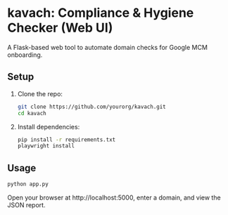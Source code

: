 # kavach: Compliance & Hygiene Checker (Web UI)

A Flask-based web tool to automate domain checks for Google MCM onboarding.

## Setup

1. Clone the repo:
   ```bash
   git clone https://github.com/yourorg/kavach.git
   cd kavach
   ```
2. Install dependencies:
   ```bash
   pip install -r requirements.txt
   playwright install
   ```

## Usage

```bash
python app.py
```

Open your browser at http://localhost:5000, enter a domain, and view the JSON report.
```
